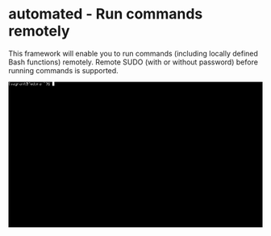 # automated - Run commands remotely

This framework will enable you to run commands (including locally defined Bash functions) remotely. Remote SUDO (with or without password) before running commands is supported.

![Demo](demo.gif)
